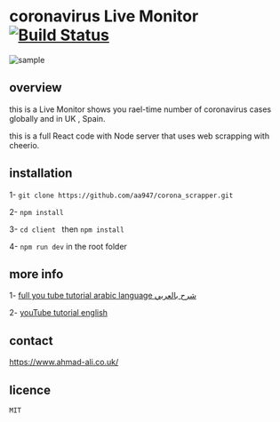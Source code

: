 # coronavirus Live Monitor [![Build Status](https://travis-ci.org/aa947/corona_scrapper.svg?branch=master)](https://travis-ci.org/aa947/corona_scrapper)

![sample](https://i.imgur.com/4QmQW0L.png)

## overview
 this is a Live Monitor shows you rael-time number of coronavirus cases globally and in UK , Spain.

 this is a full React code with Node server that uses web scrapping with cheerio.



## installation 
 1- `git clone https://github.com/aa947/corona_scrapper.git `

 2- `npm install`

 3- `cd client ` then `npm install`

 4- `npm run dev` in the root folder
 
 ## more info 
 1- [full you tube tutorial arabic language شرح بالعربي](https://www.youtube.com/playlist?list=PLrMI74uzoMfmHqfyikZbCWh-HUW3i89Cn)

 2- [youTube tutorial english](https://www.youtube.com/playlist?list=PLrMI74uzoMflFfag4AZO1cAFi90WUdTcZ)
 
 ## contact
 https://www.ahmad-ali.co.uk/
 
 ## licence 
 `MIT`